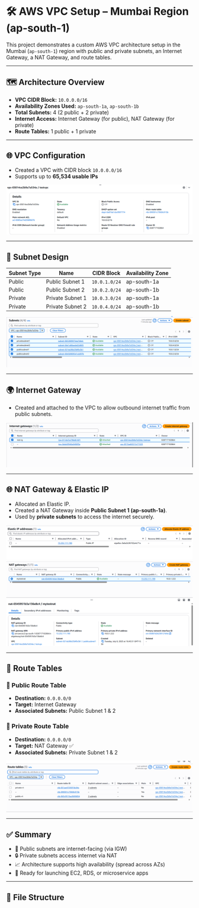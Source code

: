# 🛠️ AWS VPC Setup – Mumbai Region (ap-south-1)

This project demonstrates a custom AWS VPC architecture setup in the Mumbai (`ap-south-1`) region with public and private subnets, an Internet Gateway, a NAT Gateway, and route tables.

---

## 🗺️ Architecture Overview

- **VPC CIDR Block:** `10.0.0.0/16`
- **Availability Zones Used:** `ap-south-1a`, `ap-south-1b`
- **Total Subnets:** 4 (2 public + 2 private)
- **Internet Access:** Internet Gateway (for public), NAT Gateway (for private)
- **Route Tables:** 1 public + 1 private

---

## 🌐 VPC Configuration

- Created a VPC with CIDR block `10.0.0.0/16`
- Supports up to **65,534 usable IPs**

![VPC](images/vpc.png)

---

## 🧱 Subnet Design

| Subnet Type | Name             | CIDR Block     | Availability Zone |
|-------------|------------------|----------------|-------------------|
| Public      | Public Subnet 1  | `10.0.1.0/24`  | ap-south-1a       |
| Public      | Public Subnet 2  | `10.0.2.0/24`  | ap-south-1b       |
| Private     | Private Subnet 1 | `10.0.3.0/24`  | ap-south-1a       |
| Private     | Private Subnet 2 | `10.0.4.0/24`  | ap-south-1b       |

![Subnets](images/subnet.png)

---

## 🌍 Internet Gateway

- Created and attached to the VPC to allow outbound internet traffic from public subnets.

![Internet Gateway](images/internetgateway.png)

---

## 🌐 NAT Gateway & Elastic IP

- Allocated an Elastic IP.
- Created a NAT Gateway inside **Public Subnet 1 (ap-south-1a)**.
- Used by **private subnets** to access the internet securely.

![Elastic IP](images/elasticip.png)
![NAT Gateway](images/nat.png)

---

## 🧭 Route Tables

### 🔹 Public Route Table
- **Destination:** `0.0.0.0/0`
- **Target:** Internet Gateway
- **Associated Subnets:** Public Subnet 1 & 2

### 🔸 Private Route Table
- **Destination:** `0.0.0.0/0`
- **Target:** NAT Gateway ✅
- **Associated Subnets:** Private Subnet 1 & 2

![Route Tables](images/routetable.png)

---

## ✅ Summary

- 🔐 Public subnets are internet-facing (via IGW)
- 🔒 Private subnets access internet via NAT
- 📈 Architecture supports high availability (spread across AZs)
- 🚀 Ready for launching EC2, RDS, or microservice apps

---

## 📎 File Structure

